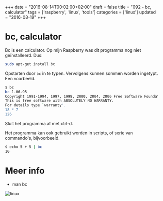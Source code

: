 +++
date = "2016-08-14T00:02:00+02:00"
draft = false
title = "092 - bc, calculator"
tags = ['raspberry', 'linux', 'tools']
categories = ['linux']
updated = "2016-08-19"
+++

# bc, calculator


Bc is een calculator. Op mijn Raspberry was dit programma nog niet geïnstalleerd. Dus:
```bash
sudo apt-get install bc
```

Opstarten door `bc` in te typen. Vervolgens kunnen sommen worden ingetypt.
Een voorbeeld.
```bash
$ bc
bc 1.06.95
Copyright 1991-1994, 1997, 1998, 2000, 2004, 2006 Free Software Foundation, Inc.
This is free software with ABSOLUTELY NO WARRANTY.
For details type `warranty'. 
18 * 7
126
```
Sluit het programma af met ctrl-d.

Het programma kan ook gebruikt worden in scripts, of serie van commando's,
bijvoorbeeld.
```bash
$ echo 5 + 5 | bc
10
```

# Meer info

* man bc


![linux](/img/logo_linux.jpg)

